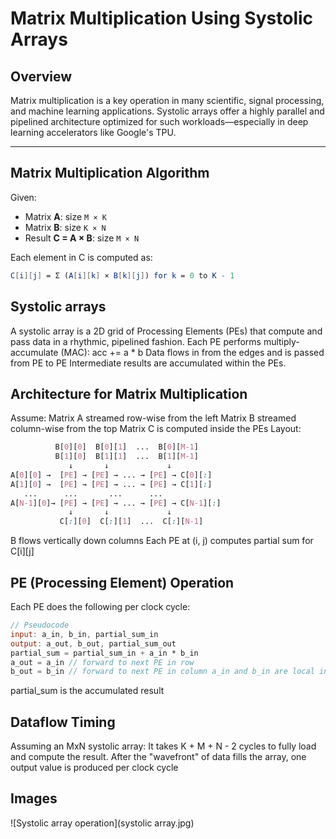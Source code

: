 # Matrix Multiplication Using Systolic Arrays

## Overview
Matrix multiplication is a key operation in many scientific, signal processing, and machine learning applications. Systolic arrays offer a highly parallel and pipelined architecture optimized for such workloads—especially in deep learning accelerators like Google's TPU.

---

## Matrix Multiplication Algorithm

Given:
- Matrix **A**: size `M × K`
- Matrix **B**: size `K × N`
- Result **C = A × B**: size `M × N`

Each element in C is computed as:

```mathematica
C[i][j] = Σ (A[i][k] × B[k][j]) for k = 0 to K - 1
```

## Systolic arrays

A systolic array is a 2D grid of Processing Elements (PEs) that compute and pass data in a rhythmic, pipelined fashion. Each PE performs multiply-accumulate (MAC): acc += a * b Data flows in from the edges and is passed from PE to PE Intermediate results are accumulated within the PEs.

## Architecture for Matrix Multiplication

Assume: Matrix A streamed row-wise from the left Matrix B streamed column-wise from the top Matrix C is computed inside the PEs Layout: 

```css Copy Edit
          B[0][0]  B[0][1]  ...  B[0][M-1]
          B[1][0]  B[1][1]  ...  B[1][M-1]
             ↓       ↓             ↓
A[0][0] →  [PE] → [PE] → ... → [PE] → C[0][:]
A[1][0] →  [PE] → [PE] → ... → [PE] → C[1][:]
   ...      ...       ...      ...
A[N-1][0]→ [PE] → [PE] → ... → [PE] → C[N-1][:]
             ↓       ↓             ↓
           C[:][0]  C[:][1]  ...  C[:][N-1]
```

B flows vertically down columns Each PE at (i, j) computes partial sum for C[i][j]

## PE (Processing Element) Operation

Each PE does the following per clock cycle: 
```verilog Copy Edit
// Pseudocode
input: a_in, b_in, partial_sum_in
output: a_out, b_out, partial_sum_out
partial_sum = partial_sum_in + a_in * b_in
a_out = a_in // forward to next PE in row
b_out = b_in // forward to next PE in column a_in and b_in are local inputs from left and top PEs.
```
partial_sum is the accumulated result

## Dataflow Timing

Assuming an MxN systolic array:
It takes K + M + N - 2 cycles to fully load and compute the result. After the "wavefront" of data fills the array, one output value is produced per clock cycle

## Images
![Systolic array operation](systolic array.jpg)

